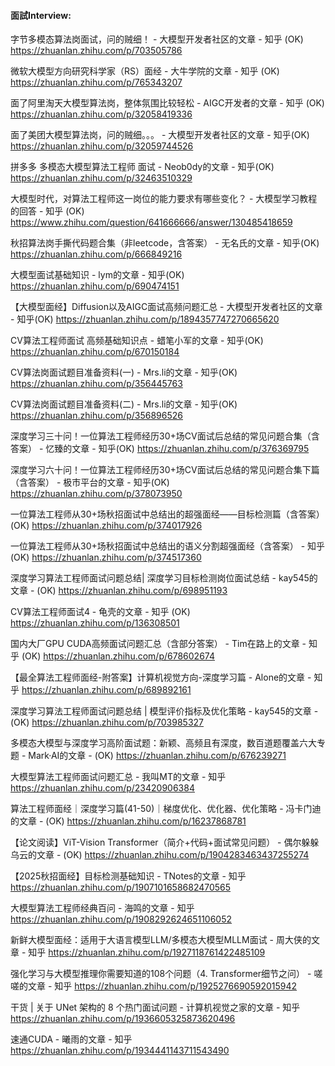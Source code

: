


#### 面試Interview:


字节多模态算法岗面试，问的贼细！ - 大模型开发者社区的文章 - 知乎 (OK)
https://zhuanlan.zhihu.com/p/703505786

微软大模型方向研究科学家（RS）面经 - 大牛学院的文章 - 知乎 (OK)
https://zhuanlan.zhihu.com/p/765343207

面了阿里淘天大模型算法岗，整体氛围比较轻松 - AIGC开发者的文章 - 知乎 (OK)
https://zhuanlan.zhihu.com/p/32058419336

面了美团大模型算法岗，问的贼细。。。 - 大模型开发者社区的文章 - 知乎(OK)
https://zhuanlan.zhihu.com/p/32059744526

拼多多 多模态大模型算法工程师 面试 - Neob0dy的文章 - 知乎(OK)
https://zhuanlan.zhihu.com/p/32463510329

大模型时代，对算法工程师这一岗位的能力要求有哪些变化？ - 大模型学习教程的回答 - 知乎 (OK)
https://www.zhihu.com/question/641666666/answer/130485418659

秋招算法岗手撕代码题合集（非leetcode，含答案） - 无名氏的文章 - 知乎(OK)
https://zhuanlan.zhihu.com/p/666849216

大模型面试基础知识 - lym的文章 - 知乎(OK)
https://zhuanlan.zhihu.com/p/690474151

【大模型面经】Diffusion以及AIGC面试高频问题汇总 - 大模型开发者社区的文章 - 知乎(OK)
https://zhuanlan.zhihu.com/p/1894357747270665620

CV算法工程师面试 高频基础知识点 - 蜡笔小军的文章 - 知乎(OK)
https://zhuanlan.zhihu.com/p/670150184

CV算法岗面试题目准备资料(一) - Mrs.li的文章 - 知乎(OK)
https://zhuanlan.zhihu.com/p/356445763

CV算法岗面试题目准备资料(二) - Mrs.li的文章 - 知乎(OK)
https://zhuanlan.zhihu.com/p/356896526

深度学习三十问！一位算法工程师经历30+场CV面试后总结的常见问题合集（含答案） - 忆臻的文章 - 知乎(OK)
https://zhuanlan.zhihu.com/p/376369795

深度学习六十问！一位算法工程师经历30+场CV面试后总结的常见问题合集下篇（含答案） - 极市平台的文章 - 知乎(OK)
https://zhuanlan.zhihu.com/p/378073950

一位算法工程师从30+场秋招面试中总结出的超强面经——目标检测篇（含答案）(OK)
https://zhuanlan.zhihu.com/p/374017926

一位算法工程师从30+场秋招面试中总结出的语义分割超强面经（含答案） - 知乎(OK)
https://zhuanlan.zhihu.com/p/374517360

深度学习算法工程师面试问题总结| 深度学习目标检测岗位面试总结 - kay545的文章 - (OK)
https://zhuanlan.zhihu.com/p/698951193

CV算法工程师面试4 - 龟壳的文章 - 知乎 (OK)
https://zhuanlan.zhihu.com/p/136308501

国内大厂GPU CUDA高频面试问题汇总（含部分答案） - Tim在路上的文章 - 知乎 (OK)
https://zhuanlan.zhihu.com/p/678602674

【最全算法工程师面经-附答案】计算机视觉方向-深度学习篇 - Alone的文章 - 知乎
https://zhuanlan.zhihu.com/p/689892161

深度学习算法工程师面试问题总结 | 模型评价指标及优化策略 - kay545的文章 - (OK)
https://zhuanlan.zhihu.com/p/703985327

多模态大模型与深度学习高阶面试题：新颖、高频且有深度，数百道题覆盖六大专题 - Mark·AI的文章 - (OK)
https://zhuanlan.zhihu.com/p/676239271

大模型算法工程师面试问题汇总 - 我叫MT的文章 - 知乎
https://zhuanlan.zhihu.com/p/23420906384

算法工程师面经｜深度学习篇(41-50)｜梯度优化、优化器、优化策略 - 冯卡门迪的文章 - (OK)
https://zhuanlan.zhihu.com/p/16237868781

【论文阅读】ViT-Vision Transformer（简介+代码+面试常见问题） - 偶尔躲躲乌云的文章 - (OK)
https://zhuanlan.zhihu.com/p/1904283463437255274

【2025秋招面经】目标检测基础知识 - TNotes的文章 - 知乎
https://zhuanlan.zhihu.com/p/1907101658682470565

大模型算法工程师经典百问 - 海鸣的文章 - 知乎
https://zhuanlan.zhihu.com/p/1908292624651106052

新鲜大模型面经：适用于大语言模型LLM/多模态大模型MLLM面试 - 周大侠的文章 - 知乎
https://zhuanlan.zhihu.com/p/1927118761422485109

强化学习与大模型推理你需要知道的108个问题（4. Transformer细节之问） - 嗟嗟的文章 - 知乎
https://zhuanlan.zhihu.com/p/1925276690592015942

干货 | 关于 UNet 架构的 8 个热门面试问题 - 计算机视觉之家的文章 - 知乎
https://zhuanlan.zhihu.com/p/1936605325873620496

速通CUDA - 曦雨的文章 - 知乎
https://zhuanlan.zhihu.com/p/1934441143711543490

